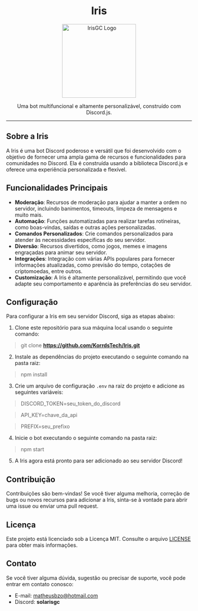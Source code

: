 <h1 align="center">Iris</h1>

<p align="center">
  <img src="https://cdn.discordapp.com/avatars/936773967279173662/36346523f7a8ea587632dc08f9d07e65.png?size=2048" alt="IrisGC Logo" width="200" height="200">
</p>

<p align="center">
  Uma bot multifuncional e altamente personalizável, construído com Discord.js.
</p>

---

## Sobre a Iris

A Iris é uma bot Discord poderoso e versátil que foi desenvolvido com o objetivo de fornecer uma ampla gama de recursos e funcionalidades para comunidades no Discord. Ela é construída usando a biblioteca Discord.js e oferece uma experiência personalizada e flexível.

## Funcionalidades Principais

- **Moderação**: Recursos de moderação para ajudar a manter a ordem no servidor, incluindo banimentos, timeouts, limpeza de mensagens e muito mais.
- **Automação**: Funções automatizadas para realizar tarefas rotineiras, como boas-vindas, saídas e outras ações personalizadas.
- **Comandos Personalizados**: Crie comandos personalizados para atender às necessidades específicas do seu servidor.
- **Diversão**: Recursos divertidos, como jogos, memes e imagens engraçadas para animar seu servidor.
- **Integrações**: Integração com várias APIs populares para fornecer informações atualizadas, como previsão do tempo, cotações de criptomoedas, entre outros.
- **Customização**: A Iris é altamente personalizável, permitindo que você adapte seu comportamento e aparência às preferências do seu servidor.

## Configuração

Para configurar a Iris em seu servidor Discord, siga as etapas abaixo:

1. Clone este repositório para sua máquina local usando o seguinte comando:

> git clone __https://github.com/KorrdsTech/Iris.git__

2. Instale as dependências do projeto executando o seguinte comando na pasta raiz:

> npm install

3. Crie um arquivo de configuração `.env` na raiz do projeto e adicione as seguintes variáveis:

> DISCORD_TOKEN=seu_token_do_discord

> API_KEY=chave_da_api

> PREFIX=seu_prefixo

4. Inicie o bot executando o seguinte comando na pasta raiz:

> npm start

5. A Iris agora está pronto para ser adicionado ao seu servidor Discord!

## Contribuição

Contribuições são bem-vindas! Se você tiver alguma melhoria, correção de bugs ou novos recursos para adicionar a Iris, sinta-se à vontade para abrir uma issue ou enviar uma pull request.

## Licença

Este projeto está licenciado sob a Licença MIT. Consulte o arquivo [LICENSE](https://github.com/KorrdsTech/Iris/blob/main/LICENSE) para obter mais informações.

## Contato

Se você tiver alguma dúvida, sugestão ou precisar de suporte, você pode entrar em contato conosco:

- E-mail: matheusbzo@hotmail.com
- Discord: __solarisgc__
